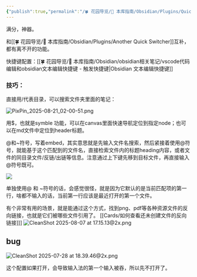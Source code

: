 ```yaml
---
{"publish":true,"permalink":"/🍀 花园导览/🧰 本库指南/Obsidian/Plugins/Quick Switcher++.md","aliases":"darlal-switcher-plus","created":"2024-05-11","modified":"2025-08-07","tags":["obsidian插件"],"cssclasses":""}
---
```



满分，神器。

和[[🍀 花园导览/🧰 本库指南/Obsidian/Plugins/Another Quick Switcher]]互补，都有离不开的功能。

快捷键配置：[[🍀 花园导览/🧰 本库指南/Obsidian/obsidian相关笔记/vscode代码编辑和obsidian文本编辑快捷键 - 触发快捷键\|Obsidian 文本编辑快捷键]]

### 技巧：

直接用/代表目录，可以搜索文件夹里面的笔记：

![PixPin_2025-08-21_02-00-51.png](https://pub-pic.oldwinter.top/2025/08/2da3c96714d58aa3accdf30d3e690964.png)


用$，也就是symble 功能，可以在canvas里面快速导航定位到指定node；也可以在md文件中定位到header标题。

@和~符号，写着embed，其实意思就是先输入文件名搜索，然后紧接着使用@符号，就能基于这个匹配到的文件名，直接检索文件内的标题heading内容，或者文件的同目录文件/反链/出链等信息。注意通过上下键先移到目标文件，再直接输入@符号既可。

![](https://pub-pic.oldwinter.top/2025/08/6d675f38a332788a5f0f5f8e796a2edf.png)

单独使用@ 和 ~符号的话，会感觉很怪，就是因为它默认的是当前匹配项的第一行，啥都不输入的话，当前第一行应该是最近打开的第一个文件。

有个非常有用的场景，就是能通过这个方式，找到png、pdf等各种资源文件的反向链接，也就是它们被哪些文件引用了。 [[Cards/如何查看还未创建文件的反向链接]]]
![CleanShot 2025-08-07 at 17.15.13@2x.png](https://pub-pic.oldwinter.top/2025/08/6d675f38a332788a5f0f5f8e796a2edf.png)



## bug

![CleanShot 2025-07-28 at 18.39.46@2x.png](https://pub-pic.oldwinter.top/2025/07/f70d717548df8eb29ecaa397ac85dc48.png)

这个配置如果打开，会导致输入法的第一个输入被吞，所以先不打开了。
